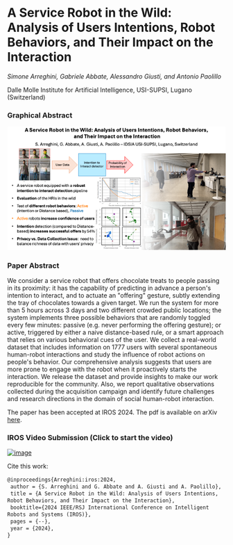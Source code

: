 # A Service Robot in the Wild: Analysis of Users Intentions, Robot Behaviors, and Their Impact on the Interaction

*Simone Arreghini, Gabriele Abbate, Alessandro Giusti, and Antonio Paolillo*

Dalle Molle Institute for Artificial Intelligence, USI-SUPSI, Lugano (Switzerland)

### Graphical Abstract

![image](figures/IROS_2024_Graphical_Abstract.png)

### Paper Abstract

We consider a service robot that offers chocolate treats to people passing in its proximity: it has the capability of predicting in advance a person's intention to interact, and to actuate an "offering" gesture, subtly extending the tray of chocolates towards a given target. We run the system for more than 5 hours across 3 days and two different crowded public locations; the system implements three possible behaviors that are randomly toggled every few minutes: passive (e.g. never performing the offering gesture); or active, triggered by either a naive distance-based rule, or a smart approach that relies on various behavioral cues of the user. We collect a real-world dataset that includes information on 1777 users with several spontaneous human-robot interactions and study the influence of robot actions on people's behavior. Our comprehensive analysis suggests that users are more prone to engage with the robot when it proactively starts the interaction. We release the dataset and provide insights to make our work reproducible for the community. Also, we report qualitative observations collected during the acquisition campaign and identify future challenges and research directions in the domain of social human-robot interaction.

The paper has been accepted at IROS 2024. The pdf is available on arXiv [here](todo).

### IROS Video Submission (Click to start the video)

[![image](figures/snapshot.png)](https://youtu.be/NNgbNRxm5V4)

Cite this work:
```
@inproceedings{Arreghini:iros:2024,
 author = {S. Arreghini and G. Abbate and A. Giusti and A. Paolillo},
 title = {A Service Robot in the Wild: Analysis of Users Intentions, Robot Behaviors, and Their Impact on the Interaction},
 booktitle={2024 IEEE/RSJ International Conference on Intelligent Robots and Systems (IROS)}, 
 pages = {--},
 year = {2024},
}
```

